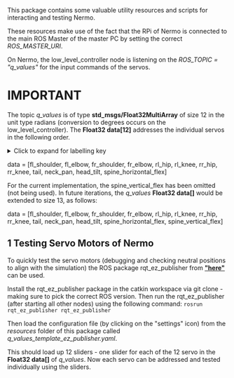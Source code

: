 This package contains some valuable utility resources and scripts for interacting and testing Nermo.

These resources make use of the fact that the RPi of Nermo is connected to the main ROS Master of the master PC by setting the correct _ROS_MASTER_URI_.

On Nermo, the low_level_controller node is listening on the _ROS_TOPIC = "q_values"_ for the input commands of the servos.

# IMPORTANT
The topic _q_values_ is of type **std_msgs/Float32MultiArray** of size 12 in the unit type radians (conversion to degrees occurs on the low_level_controller). The **Float32 data[12]** addresses the individual servos in the following order.

<details><summary>Click to expand for labelling key</summary>
- fl: front left 
- fr: front right 
- rl: rear left 
- rr: rear right 
</details>

data = [fl_shoulder, fl_elbow, fr_shoulder, fr_elbow, rl_hip, rl_knee, rr_hip, rr_knee, tail, neck_pan, head_tilt, spine_horizontal_flex]

For the current implementation, the spine_vertical_flex has been omitted (not being used). In future iterations, the _q_values_ **Float32 data[]** would be extended to size 13, as follows: 

data = [fl_shoulder, fl_elbow, fr_shoulder, fr_elbow, rl_hip, rl_knee, rr_hip, rr_knee, tail, neck_pan, head_tilt, spine_horizontal_flex, spine_vertical_flex]

## 1 Testing Servo Motors of Nermo
To quickly test the servo motors (debugging and checking neutral positions to align with the simulation) the ROS package rqt_ez_publisher from **["here"](http://wiki.ros.org/rqt_ez_publisher)** can be used. 

Install the rqt_ez_publisher package in the catkin workspace via git clone - making sure to pick the correct ROS version.
Then run the rqt_ez_publisher (after starting all other nodes) using the following command:
`rosrun rqt_ez_publisher rqt_ez_publisher`

Then load the configuration file (by clicking on the "settings" icon) from the _resources_ folder of this package called _q_values_template_ez_publisher.yaml_. 

This should load up 12 sliders - one slider for each of the 12 servo in the **Float32 data[]** of _q_values_. Now each servo can be addressed and tested individually using the sliders.
